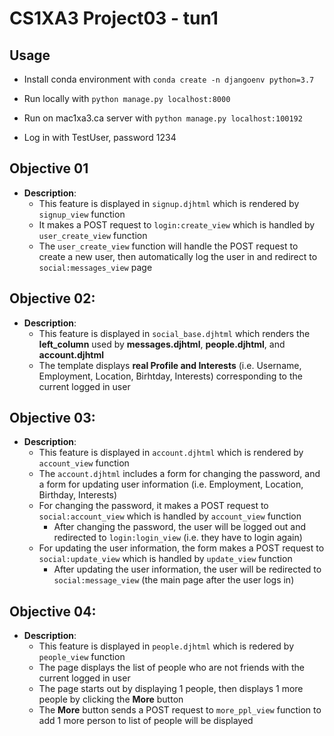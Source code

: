 # CS1XA3 Project03 - tun1

## Usage
* Install conda environment with `conda create -n djangoenv python=3.7`

* Run locally with `python manage.py localhost:8000` 
* Run on mac1xa3.ca server with `python manage.py localhost:100192`

* Log in with TestUser, password 1234

## Objective 01
* __Description__:
    * This feature is displayed in `signup.djhtml` which is rendered by `signup_view` function
    * It makes a POST request to `login:create_view` which is handled by `user_create_view` function
    * The `user_create_view` function will handle the POST request to create a new user, then automatically log the user in and redirect to `social:messages_view` page

## Objective 02:
* __Description__:
    * This feature is displayed in `social_base.djhtml` which renders the __left_column__ used by __messages.djhtml__, __people.djhtml__, and __account.djhtml__
    * The template displays __real Profile and Interests__ (i.e. Username, Employment, Location, Birhtday, Interests) corresponding to the current logged in user 

## Objective 03:
* __Description__:
    * This feature is displayed in `account.djhtml` which is rendered by `account_view` function
    * The `account.djhtml` includes a form for changing the password, and a form for updating user information (i.e. Employment, Location, Birthday, Interests)
    * For changing the password, it makes a POST request to `social:account_view` which is handled by `account_view` function
        * After changing the password, the user will be logged out and redirected to `login:login_view` (i.e. they have to login again)
    * For updating the user information, the form makes a POST request to `social:update_view` which is handled by `update_view` function
        * After updating the user information, the user will be redirected to `social:message_view` (the main page after the user logs in)

## Objective 04:
* __Description__:
    * This feature is displayed in `people.djhtml` which is redered by `people_view` function
    * The page displays the list of people who are not friends with the current logged in user
    * The page starts out by displaying 1 people, then displays 1 more people by clicking the __More__ button
    * The __More__ button sends a POST request to `more_ppl_view` function to add 1 more person to list of people will be displayed